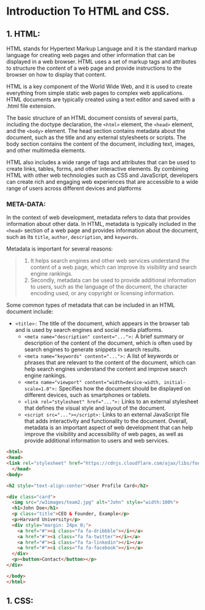 # Introduction To HTML and CSS.

## 1. HTML:
HTML stands for Hypertext Markup Language and it is the standard markup language for creating web pages and other 
information that can be displayed in a web browser. HTML uses a set of markup tags and attributes to structure the 
content of a web page and provide instructions to the browser on how to display that content.

HTML is a key component of the World Wide Web, and it is used to create everything from simple static web pages to 
complex web applications. HTML documents are typically created using a text editor and saved with a .html file extension.

The basic structure of an HTML document consists of several parts, including the doctype declaration, the `<html>` element, 
the `<head>` element, and the `<body>` element. The head section contains metadata about the document, such as the title and any 
external stylesheets or scripts. The body section contains the content of the document, including text, images, and other multimedia elements.

HTML also includes a wide range of tags and attributes that can be used to create links, tables, forms, and other interactive elements. 
By combining HTML with other web technologies such as CSS and JavaScript, developers can create rich and engaging web experiences that 
are accessible to a wide range of users across different devices and platforms

### META-DATA:
In the context of web development, metadata refers to data that provides information about other data. In HTML, metadata is typically 
included in the `<head>` section of a web page and provides information about the document, such as its `title`, `author`, `description`, and `keywords`.

Metadata is important for several reasons:

>1. It helps search engines and other web services understand the content of a web page, which can improve its 
visibility and search engine rankings.
>2. Secondly, metadata can be used to provide additional information to users, such as the language of the document, 
the character encoding used, or any copyright or licensing information.

Some common types of metadata that can be included in an HTML document include:

* `<title>:` The title of the document, which appears in the browser tab and is used by search engines and social media platforms.
  * `<meta name="description" content="...">:` A brief summary or description of the content of the document, which is often used by 
  search engines to generate snippets in search results.
  * `<meta name="keywords" content="...">:` A list of keywords or phrases that are relevant to the content of the document, which can help 
  search engines understand the content and improve search engine rankings.
  * `<meta name="viewport" content="width=device-width, initial-scale=1.0">:` Specifies how the document should be displayed on different devices, such as smartphones or tablets.
  * `<link rel="stylesheet" href="...">:` Links to an external stylesheet that defines the visual style and layout of the document.
  * `<script src="..."></script>:` Links to an external JavaScript file that adds interactivity and functionality to the document.
Overall, metadata is an important aspect of web development that can help improve the visibility and accessibility of web pages, as well as provide additional information to users and web services.
  
```HTML
<html>
<head>
<link rel="stylesheet" href="https://cdnjs.cloudflare.com/ajax/libs/font-awesome/4.7.0/css/font-awesome.min.css">
  </head>
<body>

<h2 style="text-align:center">User Profile Card</h2>

<div class="card">
  <img src="/w3images/team2.jpg" alt="John" style="width:100%">
  <h1>John Doe</h1>
  <p class="title">CEO & Founder, Example</p>
  <p>Harvard University</p>
  <div style="margin: 24px 0;">
    <a href="#"><i class="fa fa-dribbble"></i></a> 
    <a href="#"><i class="fa fa-twitter"></i></a>  
    <a href="#"><i class="fa fa-linkedin"></i></a>  
    <a href="#"><i class="fa fa-facebook"></i></a> 
  </div>
  <p><button>Contact</button></p>
</div>

</body>
</html>
  ```

## 1. CSS:
